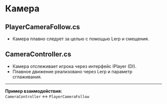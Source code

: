 # Камера

## PlayerCameraFollow.cs

- Камера плавно следует за целью с помощью Lerp и смещения.

## CameraController.cs

- Камера отслеживает игрока через интерфейс IPlayer (DI).
- Плавное движение реализовано через Lerp и параметр сглаживания.

---
**Пример взаимодействия:**  
`CameraController` ↔ `PlayerCameraFollow`
